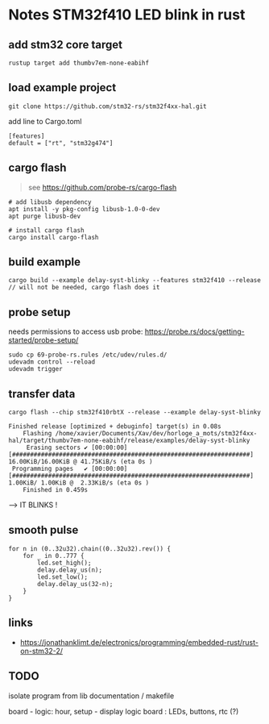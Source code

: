 # Notes STM32f410 LED blink in rust 

## add stm32 core target

	rustup target add thumbv7em-none-eabihf

## load example project

	git clone https://github.com/stm32-rs/stm32f4xx-hal.git

add line to Cargo.toml

	[features]
	default = ["rt", "stm32g474"]

## cargo flash

> see https://github.com/probe-rs/cargo-flash 

	# add libusb dependency
	apt install -y pkg-config libusb-1.0-0-dev 
	apt purge libusb-dev

	# install cargo flash
	cargo install cargo-flash                  

## build example

	cargo build --example delay-syst-blinky --features stm32f410 --release
    // will not be needed, cargo flash does it
## probe setup

needs permissions to access usb probe: https://probe.rs/docs/getting-started/probe-setup/

	sudo cp 69-probe-rs.rules /etc/udev/rules.d/
	udevadm control --reload
	udevadm trigger

## transfer data
	
	cargo flash --chip stm32f410rbtX --release --example delay-syst-blinky

	Finished release [optimized + debuginfo] target(s) in 0.08s
	    Flashing /home/xavier/Documents/Xav/dev/horloge_a_mots/stm32f4xx-hal/target/thumbv7em-none-eabihf/release/examples/delay-syst-blinky
	     Erasing sectors ✔ [00:00:00] [##################################################################] 16.00KiB/16.00KiB @ 41.75KiB/s (eta 0s )
	 Programming pages   ✔ [00:00:00] [##################################################################]  1.00KiB/ 1.00KiB @  2.33KiB/s (eta 0s )
	    Finished in 0.459s

--> IT BLINKS !

## smooth pulse

    for n in (0..32u32).chain((0..32u32).rev()) {
        for _ in 0..777 {                    
            led.set_high();
            delay.delay_us(n);
            led.set_low();
            delay.delay_us(32-n);
        }
    }

## links

- https://jonathanklimt.de/electronics/programming/embedded-rust/rust-on-stm32-2/

## TODO

isolate program from lib
documentation / makefile


board - logic: hour, setup - display logic
board : LEDs, buttons, rtc (?)
